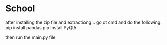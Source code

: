 # School
after installing the zip file and extractiong...
go ot cmd and do the following:
  pip install pandas 
  pip install PyQt5
  
then run the main.py file

